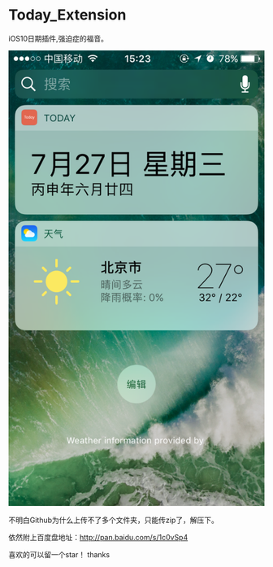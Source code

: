 # Today_Extension
iOS10日期插件,强迫症的福音。

![image](https://github.com/lvyongtao/Today_Extension/blob/master//IMG_3046.PNG)

不明白Github为什么上传不了多个文件夹，只能传zip了，解压下。

依然附上百度盘地址：http://pan.baidu.com/s/1c0vSp4

喜欢的可以留一个star！  thanks

